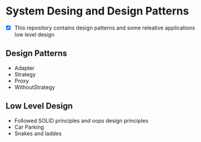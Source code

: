 # System Desing and Design Patterns

- [x] This repository contains design patterns and some releative applications low level design


## Design Patterns

- Adapter
- Strategy
- Proxy
- WithoutStrategy


## Low Level Design

- Followed SOLID principles and oops design principles
-  Car Parking 
-  Snakes and laddes


